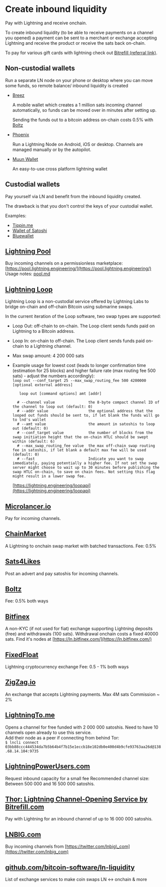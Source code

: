 # Create inbound liquidity

Pay with Lightning and receive onchain.

To create inbound liquidity \(to be able to receive payments on a channel you opened\) a payment can be sent to a merchant or exchange accepting Lightning and receive the product or receive the sats back on-chain.

To pay for various gift cards with lightning check out [Bitrefill \(referral link\)](https://www.bitrefill.com/buy/?code=XapbJJd8).

## Non-custodial wallets

Run a separate LN node on your phone or desktop where you can move some funds, so remote balance/ inbound liquidity is created

* [Breez](https://breez.technology/)  

  A mobile wallet which creates a 1 million sats incoming channel automatically, so funds can be moved over in minutes after setting up.  

  Sending the funds out to a bitcoin address on-chain costs 0.5% with [Boltz](https://boltz.exchange/)

* [Phoenix](https://phoenix.acinq.co/)   

  Run a Lightning Node on Android, iOS or desktop. Channels are managed manually or by the autopilot.

* [Muun Wallet](https://muun.com/)  

  An easy-to-use cross platform lightning wallet

## Custodial wallets
Pay yourself via LN and benefit from the inbound liquidity created.

The drawback is that you don't control the keys of your custodial wallet.  

  Examples:  

* [Tippin.me](https://tippin.me/)
* [Wallet of Satoshi](https://www.walletofsatoshi.com/)
* [Bluewallet](https://bluewallet.io/)

## [Lightning Pool](https://pool.lightning.engineering/)

Buy incoming channels on a permissionless marketplace: [https://pool.lightning.engineering/](https://pool.lightning.engineering/) Usage notes: [pool.md](pool.md)

## [Lightning Loop](https://github.com/lightninglabs/loop)

Lightning Loop is a non-custodial service offered by Lightning Labs to bridge on-chain and off-chain Bitcoin using submarine swaps.

In the current iteration of the Loop software, two swap types are supported:

* Loop Out: off-chain to on-chain. The Loop client sends funds paid on Lightning to a Bitcoin address.
* Loop In: on-chain to off-chain. The Loop client sends funds paid on-chain to a Lightning channel.
* Max swap amount: 4 200 000 sats
* Example usage for lowest cost \(leads to longer confirmation time \(estimation for 25 blocks\) and higher failure rate \(max routing fee 500 sats\) - adjust the numbers accordingly\):  
  `loop out --conf_target 25 --max_swap_routing_fee 500 4200000 [optional external address]`

  ```text
     loop out [command options] amt [addr]

    # --channel value               the 8-byte compact channel ID of the channel to loop out (default: 0)
    # --addr value                  the optional address that the looped out funds should be sent to, if let blank the funds will go to lnd's wallet
    # --amt value                   the amount in satoshis to loop out (default: 0)
    # --conf_target value           the number of blocks from the swap initiation height that the on-chain HTLC should be swept within (default: 6)
    # --max_swap_routing_fee value  the max off-chain swap routing fee in satoshis, if let blank a default max fee will be used (default: 0)
    # --fast                        Indicate you want to swap immediately, paying potentially a higher fee. If not set the swap server might choose to wait up to 30 minutes before publishing the swap HTLC on-chain, to save on chain fees. Not setting this flag might result in a lower swap fee.
  ```

  [https://lightning.engineering/loopapi](https://lightning.engineering/loopapi)


## [Microlancer.io](https://microlancer.io/services/?tag=%23lightning-network)
Pay for incoming channels.
## [ChainMarket](https://chainmarket.etleneum.com/)

A Lightning to onchain swap market with batched transactions. Fee: 0.5%

## [Sats4Likes](https://kriptode.com/satsforlikes/index.html)

Post an advert and pay satoshis for incoming channels.

## [Boltz](https://boltz.exchange/)

Fee: 0.5% both ways

## [Bitfinex](https://bitfinex.com)

A non-KYC \(if not used for fiat\) exchange supporting Lightning deposits \(free\) and withdrawals \(100 sats\). Withdrawal onchain costs a fixed 40000 sats. Find it's nodes at [https://ln.bitfinex.com/](https://ln.bitfinex.com/)

## [FixedFloat](https://fixedfloat.com/)

Lightning cryptocurrency exchange Fee: 0.5 - 1% both ways

## [ZigZag.io](https://zigzag.io/#/)

An exchange that accepts Lightning payments. Max 4M sats Commission ~ 2%

## [LightningTo.me](https://lightningto.me/)

Opens a channel for free funded with 2 000 000 satoshis. Need to have 10 channels open already to use this service.  
Add their node as a peer if connecting from behind Tor:  
`$ lncli connect 03bb88ccc444534da7b5b64b4f7b15e1eccb18e102db0e400d4b9cfe93763aa26d@138.68.14.104:9735`

## [LightningPowerUsers.com](https://lightningpowerusers.com/home/)

Request inbound capacity for a small fee Recommended channel size: Between 500 000 and 16 500 000 satoshis.

## [Thor: Lightning Channel-Opening Service by Bitrefill.com](https://www.bitrefill.com/thor-lightning-network-channels/?hl=en)

Pay with Lightning for an inbound channel of up to 16 000 000 satoshis.

## [LNBIG.com](https://lnbig.com/#/open-channel)

Buy incoming channels from [https://twitter.com/lnbig\_com](https://twitter.com/lnbig_com)

## [github.com/bitcoin-software/ln-liquidity](https://github.com/bitcoin-software/ln-liquidity)

List of exchange services to make coin swaps LN &lt;-&gt; onchain & more
